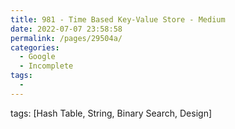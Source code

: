 ```yaml
---
title: 981 - Time Based Key-Value Store - Medium
date: 2022-07-07 23:58:58
permalink: /pages/29504a/
categories:
  - Google
  - Incomplete
tags:
  - 
---
```

tags: [Hash Table, String, Binary Search, Design]